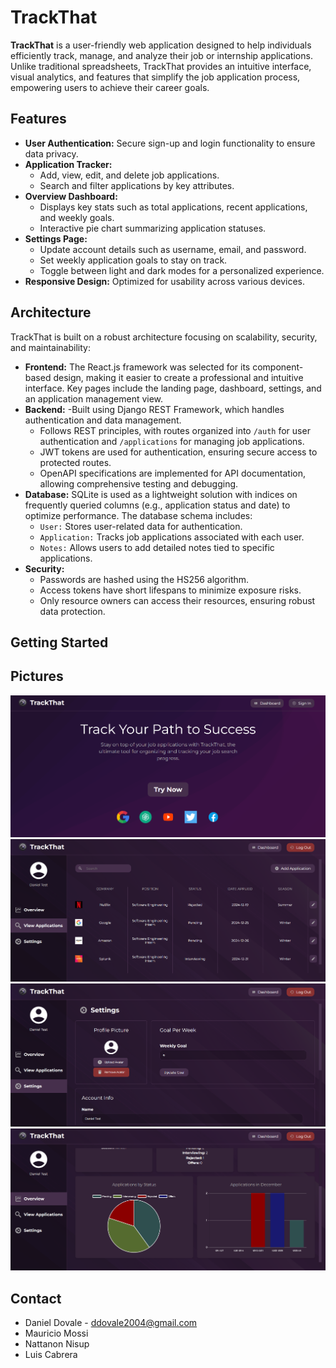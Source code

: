 # TrackThat

**TrackThat** is a user-friendly web application designed to help individuals efficiently track, manage, and analyze their job or internship applications. Unlike traditional spreadsheets, TrackThat provides an intuitive interface, visual analytics, and features that simplify the job application process, empowering users to achieve their career goals.

## Features

- **User Authentication:** Secure sign-up and login functionality to ensure data privacy.
- **Application Tracker:**
    - Add, view, edit, and delete job applications.
    - Search and filter applications by key attributes.
- **Overview Dashboard:**
    - Displays key stats such as total applications, recent applications, and weekly goals.
    - Interactive pie chart summarizing application statuses.
- **Settings Page:**
    - Update account details such as username, email, and password.
    - Set weekly application goals to stay on track.
    - Toggle between light and dark modes for a personalized experience.
- **Responsive Design:** Optimized for usability across various devices.

## Architecture
TrackThat is built on a robust architecture focusing on scalability, security, and maintainability:

- **Frontend:** The React.js framework was selected for its component-based design, making it easier to create a professional and intuitive interface. Key pages include the landing page, dashboard, settings, and an application management view.
- **Backend:**
    -Built using Django REST Framework, which handles authentication and data management.
    - Follows REST principles, with routes organized into `/auth` for user authentication and `/applications` for managing job applications.
    - JWT tokens are used for authentication, ensuring secure access to protected routes.
    - OpenAPI specifications are implemented for API documentation, allowing comprehensive testing and debugging.
- **Database:** SQLite is used as a lightweight solution with indices on frequently queried columns (e.g., application status and date) to optimize performance. The database schema includes:
    - `User:` Stores user-related data for authentication.
    - `Application:` Tracks job applications associated with each user.
    - `Notes:` Allows users to add detailed notes tied to specific applications.
- **Security:**
    - Passwords are hashed using the HS256 algorithm.
    - Access tokens have short lifespans to minimize exposure risks.
    - Only resource owners can access their resources, ensuring robust data protection.


## Getting Started




## Pictures
<img src="TrackThat-Front-End/src/assets/Screenshot_3.png"/>
<img src="TrackThat-Front-End/src/assets/Screenshot_4.png"/>
<img src="TrackThat-Front-End/src/assets/Screenshot_5.png"/>
<img src="TrackThat-Front-End/src/assets/Screenshot_6.png"/>


## Contact

- Daniel Dovale - ddovale2004@gmail.com
- Mauricio Mossi
- Nattanon Nisup
- Luis Cabrera